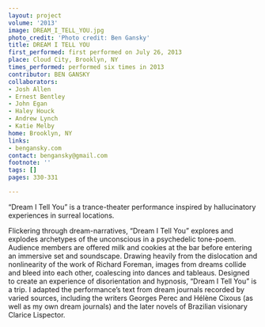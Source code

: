 ```yaml
---
layout: project
volume: '2013'
image: DREAM_I_TELL_YOU.jpg
photo_credit: 'Photo credit: Ben Gansky'
title: DREAM I TELL YOU
first_performed: first performed on July 26, 2013
place: Cloud City, Brooklyn, NY
times_performed: performed six times in 2013
contributor: BEN GANSKY
collaborators:
- Josh Allen
- Ernest Bentley
- John Egan
- Haley Houck
- Andrew Lynch
- Katie Melby
home: Brooklyn, NY
links:
- bengansky.com
contact: bengansky@gmail.com
footnote: ''
tags: []
pages: 330-331

---
```


“Dream I Tell You” is a trance-theater performance inspired by hallucinatory experiences in surreal locations.

Flickering through dream-narratives, “Dream I Tell You” explores and explodes archetypes of the unconscious in a psychedelic tone-poem. Audience members are offered milk and cookies at the bar before entering an immersive set and soundscape. Drawing heavily from the dislocation and nonlinearity of the work of Richard Foreman, images from dreams collide and bleed into each other, coalescing into dances and tableaus. Designed to create an experience of disorientation and hypnosis, “Dream I Tell You” is a trip. I adapted the performance’s text from dream journals recorded by varied sources, including the writers Georges Perec and Hélène Cixous (as well as my own dream journals) and the later novels of Brazilian visionary Clarice Lispector.
